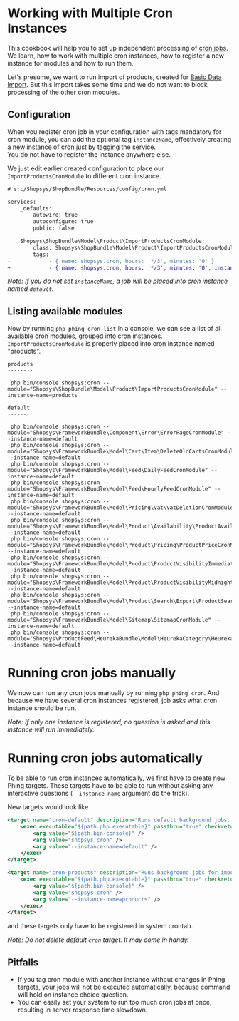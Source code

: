 # Working with Multiple Cron Instances
This cookbook will help you to set up independent processing of [cron jobs](/docs/introduction/cron.md).
We learn, how to work with multiple cron instances, how to register a new instance for modules and how to run them.

Let's presume, we want to run import of products, created for [Basic Data Import](./basic-data-import.md).
But this import takes some time and we do not want to block processing of the other cron modules.

## Configuration
When you register cron job in your configuration with tags mandatory for cron module, you can add the optional tag `instanceName`,
effectively creating a new instance of cron just by tagging the service.  
You do not have to register the instance anywhere else.

We just edit earlier created configuration to place our `ImportProductsCronModule` to different cron instance.
```diff
# src/Shopsys/ShopBundle/Resources/config/cron.yml

services:
    _defaults:
        autowire: true
        autoconfigure: true
        public: false

    Shopsys\ShopBundle\Model\Product\ImportProductsCronModule:
        class: Shopsys\ShopBundle\Model\Product\ImportProductsCronModule
        tags:
-            - { name: shopsys.cron, hours: '*/3', minutes: '0' }
+            - { name: shopsys.cron, hours: '*/3', minutes: '0', instanceName: products}
```

*Note: If you do not set `instanceName`, a job will be placed into cron instance named `default`.*

## Listing available modules
Now by running `php phing cron-list` in a console, we can see a list of all available cron modules, grouped into cron instances.
`ImportProductsCronModule` is properly placed into cron instance named "products".

```
products
--------

 php bin/console shopsys:cron --module="Shopsys\ShopBundle\Model\Product\ImportProductsCronModule" --instance-name=products

default
-------

 php bin/console shopsys:cron --module="Shopsys\FrameworkBundle\Component\Error\ErrorPageCronModule" --instance-name=default
 php bin/console shopsys:cron --module="Shopsys\FrameworkBundle\Model\Cart\Item\DeleteOldCartsCronModule" --instance-name=default
 php bin/console shopsys:cron --module="Shopsys\FrameworkBundle\Model\Feed\DailyFeedCronModule" --instance-name=default
 php bin/console shopsys:cron --module="Shopsys\FrameworkBundle\Model\Feed\HourlyFeedCronModule" --instance-name=default
 php bin/console shopsys:cron --module="Shopsys\FrameworkBundle\Model\Pricing\Vat\VatDeletionCronModule" --instance-name=default
 php bin/console shopsys:cron --module="Shopsys\FrameworkBundle\Model\Product\Availability\ProductAvailabilityCronModule" --instance-name=default
 php bin/console shopsys:cron --module="Shopsys\FrameworkBundle\Model\Product\Pricing\ProductPriceCronModule" --instance-name=default
 php bin/console shopsys:cron --module="Shopsys\FrameworkBundle\Model\Product\ProductVisibilityImmediateCronModule" --instance-name=default
 php bin/console shopsys:cron --module="Shopsys\FrameworkBundle\Model\Product\ProductVisibilityMidnightCronModule" --instance-name=default
 php bin/console shopsys:cron --module="Shopsys\FrameworkBundle\Model\Product\Search\Export\ProductSearchExportCronModule" --instance-name=default
 php bin/console shopsys:cron --module="Shopsys\FrameworkBundle\Model\Sitemap\SitemapCronModule" --instance-name=default
 php bin/console shopsys:cron --module="Shopsys\ProductFeed\HeurekaBundle\Model\HeurekaCategory\HeurekaCategoryCronModule" --instance-name=default
```

# Running cron jobs manually
We now can run any cron jobs manually by running `php phing cron`.
And because we have several cron instances registered, job asks what cron instance should be run.

*Note: If only one instance is registered, no question is asked and this instance will run immediately.*

# Running cron jobs automatically
To be able to run cron instances automatically, we first have to create new Phing targets.
These targets have to be able to run without asking any interactive questions (`--instance-name` argument do the trick).

New targets would look like

```xml
<target name="cron-default" description="Runs default background jobs. Should be executed periodically by system Cron every 5 minutes.">
    <exec executable="${path.php.executable}" passthru="true" checkreturn="true">
        <arg value="${path.bin-console}" />
        <arg value="shopsys:cron" />
        <arg value="--instance-name=default" />
    </exec>
</target>

<target name="cron-products" description="Runs background jobs for import of products. Should be executed periodically by system Cron every 5 minutes.">
    <exec executable="${path.php.executable}" passthru="true" checkreturn="true">
        <arg value="${path.bin-console}" />
        <arg value="shopsys:cron" />
        <arg value="--instance-name=products" />
    </exec>
</target>
```

and these targets only have to be registered in system crontab.

*Note: Do not delete default `cron` target. It may come in handy.*

## Pitfalls
- If you tag cron module with another instance without changes in Phing targets, your jobs will not be executed automatically, because command will hold on instance choice question.
- You can easily set your system to run too much cron jobs at once, resulting in server response time slowdown.
